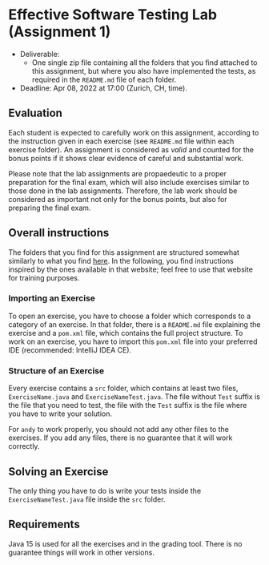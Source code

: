 # Effective Software Testing Lab (Assignment 1)

- Deliverable:
  - One single zip file containing all the folders that you find attached to
    this assignment, but where you also have implemented the tests, as required
    in the `README.md` file of each folder.
- Deadline: Apr 08, 2022 at 17:00 (Zurich, CH, time).


## Evaluation
Each student is expected to carefully work on this assignment, according to
the instruction given in each exercise (see `README.md` file within each
exercise folder). An assignment is considered as *valid* and counted for the
bonus points if it shows clear evidence of careful and substantial work.

Please note that the lab assignments are propaedeutic to a proper preparation
for the final exam, which will also include exercises similar to those done in
the lab assignments. Therefore, the lab work should be considered as important
not only for the bonus points, but also for preparing the final exam.


## Overall instructions
The folders that you find for this assignment are structured somewhat similarly
to what you find [here](https://github.com/cse1110/assignments). In the
following, you find instructions inspired by the ones available in that
website; feel free to use that website for training purposes.

### Importing an Exercise
To open an exercise, you have to choose a folder which corresponds to a
category of an exercise. In that folder, there is a `README.md` file explaining
the exercise and a `pom.xml` file, which contains the full project structure.
To work on an exercise, you have to import this `pom.xml` file into your
preferred IDE (recommended: IntelliJ IDEA CE).

### Structure of an Exercise
Every exercise contains a `src` folder, which contains at least two files,
`ExerciseName.java` and `ExerciseNameTest.java`. The file without `Test` suffix
is the file that you need to test, the file with the `Test` suffix is the file
where you have to write your solution.

For `andy` to work properly, you should not add any other files to the
exercises. If you add any files, there is no guarantee that it will work
correctly.

## Solving an Exercise
The only thing you have to do is write your tests inside the
`ExerciseNameTest.java` file inside the `src` folder.

## Requirements
Java 15 is used for all the exercises and in the grading tool. There is no
guarantee things will work in other versions.

